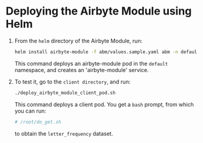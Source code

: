 # Deploying the Airbyte Module using Helm

1. From the `helm` directory of the Airbyte Module, run:
    ```bash
    helm install airbyte-module -f abm/values.sample.yaml abm -n default
    ```

    This command deploys an airbyte-module pod in the `default` namespace, and creates an 'airbyte-module' service.


1. To test it, go to the `client directory`, and run:
    ```bash
    ./deploy_airbyte_module_client_pod.sh
    ```

    This command deploys a client pod. You get a `bash` prompt, from which you can run:
    ```bash
    # /root/do_get.sh
    ```
    to obtain the `letter_frequency` dataset.
